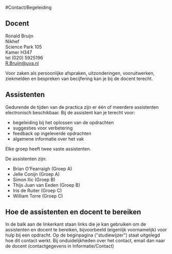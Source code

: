 #Contact/Begeleiding

## Docent
Ronald Bruijn   
Nikhef  
Science Park 105   
Kamer H347  
tel (020) 5925196   
<R.Bruijn@uva.nl>  

Voor zaken als persoonlijke afspraken, uitzonderingen, vooruitwerken, ziekmelden en bespreken van becijfering kan je bij de docent terecht. 

## Assistenten
Gedurende de tijden van de practica zijn er één of meerdere assistenten electronisch beschikbaar. Bij de 
assistent kan je terecht voor:

  * begeleiding bij het oplossen van de opdrachten
  * suggesties voor verbetering
  * feedback op ingeleverde opdrachten 
  * algemene informatie over het vak

Elke groep heeft twee vaste assistenten. 

De assistenten zijn: 

* Brían O'Fearraigh (Groep A)
* Jelle Conijn (Groep A)
* Simon Ilic (Groep B)
* Thijs Juan van Eeden (Groep B)
* Iris de Ruiter (Groep C)
* William Torre (Groep C)

## Hoe de assistenten en docent te bereiken

In de balk aan de linkerkant staan links die je kan gebruiken
om de assistenten en docent te bereiken, bijvoorbeeld (eigenlijk voornamelijk)
voor hulp bij een opdracht. Op de beginpagina ("studiewijzer") staat uitgelegd
hoe dit contact werkt. Bij onduidelijkheden over het contact, email dan naar de
docent (contactgegevens in Informatie/Contact)
